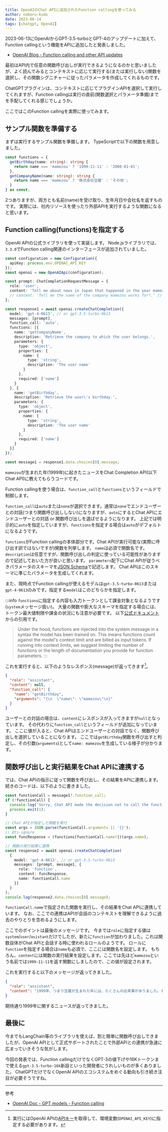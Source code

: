 ```yaml
---
title: OpenAIのChat APIに追加されたFunction callingを使ってみる
author: noboru-kudo
date: 2023-06-14
tags: [chatgpt, OpenAI]
---
```


2023-06-13にOpenAIからGPT-3.5-turboとGPT-4のアップデートに加えて、Function callingという機能をAPIに追加したと発表しました。

- [OpenAI Blog - Function calling and other API updates](https://openai.com/blog/function-calling-and-other-api-updates)

最初はAPI内で任意の関数呼び出しが実行できるようになるのかと思いましたが、よく読んでみるとコンテキストに応じて実行する(または実行しない)関数を選択し、その関数シグニチャーに従ったパラメータを作成してくれるものです。

ChatGPTプラグインは、コンテキストに応じてプラグインAPIを選択して実行してくれますが、Function callingは実行の直前(関数選択とパラメータ準備)までを手配してくれる感じでしょうか。

ここではこのFunction callingを実際に使ってみます。

## サンプル関数を準備する

まずは実行するサンプル関数を準備します。
TypeScriptで以下の関数を用意しました。

```typescript
const functions = {
  getBirthday(name: string): string {
    return name === 'mamezou' ? '1999-11-11' : '2000-01-01';
  },
  getCompanyName(name: string): string {
    return name === 'mamezou' ? '株式会社豆蔵' : 'その他';
  }
} as const;
```

2つありますが、両方とも名前(name)を受け取り、生年月日や会社名を返すものです。
実際には、社内リソースを使ったり外部APIを実行するような関数になると思います。

## Function calling(functions)を指定する

OpenAI APIの公式ライブラリを使って実装します。
Node.jsライブラリでは、`3.3.0`でFunction calling関連のインターフェースが追加されていました。

```typescript
const configuration = new Configuration({
  apiKey: process.env.OPENAI_API_KEY
});
const openai = new OpenAIApi(configuration);

const prompt: ChatCompletionRequestMessage = {
  role: 'user',
  content: 'Tell me about news in Japan that happened in the year mamezou was born.Your output, except for function calling, should be in japanese.'
  // content: 'Tell me the name of the company mamezou works for?.' // getCompanyNameを実行する場合
};

const response1 = await openai.createChatCompletion({
  model: 'gpt-4-0613', // or gpt-3.5-turbo-0613
  messages: [prompt],
  function_call: 'auto',
  functions: [{
    name: 'getCompanyName',
    description: 'Retrieve the company to which the user belongs.',
    parameters: {
      type: 'object',
      properties: {
        name: {
          type: 'string',
          description: 'The user name'
        }
      },
      required: ['name']
    }
  }, {
    name: 'getBirthday',
    description: 'Retrieve the user\'s birthday.',
    parameters: {
      type: 'object',
      properties: {
        name: {
          type: 'string',
          description: 'The user name'
        }
      },
      required: ['name']
    }
  }]
});

const message1 = response1.data.choices[0].message;
```

`mamezou`が生まれた年(1999年)に起きたニュースをChat Completion API(以下 Chat API)に教えてもらうコードです。

Function callingを使う場合は、`function_call`と`functions`というフィールドで制御します。

`function_call`は`auto`または`none`が選択できます。通常は`none`でエンドユーザーとの対話(つまり関数呼び出ししない)になりますが、`auto`にするとChat APIにエンドユーザーとの対話 or 関数呼び出しを選ばせるようになります。
上記では明示的に`auto`を指定していますが、`functions`を指定する場合は`auto`がデフォルトになるようです。

`functions`がFunction callingの本体部分です。Chat APIが実行可能な(実際に呼び出す訳ではないですが)関数を列挙します。
`name`は必須で関数名です。`description`は任意ですが、関数呼び出しの判定に使っている可能性がありますので記述しておいた方が良いと思います。
`parameters`配下にChat APIが従うべきパラメータのスキーマを[JSON Schema](https://json-schema.org/)で記述します。
Chat APIはこのスキーマに準じたパラメータを生成してくれます。

また、現時点でFunction callingが使えるモデルは`gpt-3.5-turbo-0613`または`gpt-4-0613`のみです。指定する`model`はこのどちらかを指定します。

:::info
`functions`に指定する内容も入力トークンとして課金対象となるようです(`system`メッセージ扱い)。
大量の関数や膨大なスキーマを指定する場合には、トークン最大値制限や課金の状況にも注意が必要です。
以下[公式ドキュメント](https://platform.openai.com/docs/guides/gpt/function-calling)からの引用です。

> Under the hood, functions are injected into the system message in a syntax the model has been trained on. This means functions count against the model's context limit and are billed as input tokens. If running into context limits, we suggest limiting the number of functions or the length of documentation you provide for function parameters.
:::

これを実行すると、以下のようなレスポンス(message)が返ってきます[^1]。

[^1]: 実行にはOpenAI APIの[APIキー](https://platform.openai.com/account/api-keys)を取得して、環境変数(`OPENAI_API_KEY`)に指定する必要があります。

```json
{
  "role": "assistant",
  "content": null,
  "function_call": {
    "name": "getBirthday",
    "arguments": "{\n  \"name\": \"mamezou\"\n}"
  }
}
```

ユーザーとの対話の場合は、`content`にレスポンスが入ってきますが`null`となっています。
その代わりに`function_call`というフィールドが追加になっています。
ここに値が入ると、Chat APIはエンドユーザーとの対話でなく、関数呼び出しを選択していることになります。
ここでは`getBirthday`関数を呼び出すと判定し、その引数(`arguments`)として`name: mamezou`を生成している様子が分かります。

## 関数呼び出しと実行結果をChat APIに連携する

では、Chat APIの指示に従って関数を呼び出し、その結果をAPIに連携します。
続きのコードは、以下のように書きました。

```typescript
const functionCall = message1?.function_call;
if (!functionCall) {
  console.log('Sorry, Chat API made the decision not to call the function...');
  process.exit(1);
}

// Chat APIが指定した関数を実行
const args = JSON.parse(functionCall.arguments || '{}');
// @ts-ignore
const funcResponse = (functions[functionCall.name!])(args.name);

// 関数の実行結果に連携
const response2 = await openai.createChatCompletion(
  {
    model: 'gpt-4-0613', // or gpt-3.5-turbo-0613
    messages: [prompt, message1, {
      role: 'function',
      content: funcResponse,
      name: functionCall.name
    }]
  }
);
console.log(response2.data.choices[0].message);
```

`functionCall.name`で指定された関数を実行し、その結果をChat APIに連携しています。
なお、ここでの連携はAPIが会話のコンテキストを理解できるように過去のやりとりを含めるようにします。

ここでのポイントは最後のメッセージです。
今までは`role`に指定する値は`system`/`user`/`asistant`だけでしたが、新たに`function`が加わりました。これは関数自体がChat APIと会話する時に使われるロールのようです。
ロールに`function`を指定する場合は`name`も必須で、ここには関数名を設定します。
もちろん、`content`には関数の実行結果を設定します。ここでは先ほど`mamezou`という名前では`1999-11-11`を返す関数にしましたので、この値が設定されます。

これを実行すると以下のメッセージが返ってきました。

```json
{
  "role": "assistant",
  "content": "1999年、つまり豆蔵が生まれた年には、たくさんの出来事がありました。その中でも特に注目すべきは以下のようなニュースです。\n\n1. 茨城県で発生した茨城県南部地震が記憶に新しい。最大震度6弱を記録し、被害が広範囲に及んだ。\L3DO FZ-10」を発表した。これは、家庭用ゲーム機としては初めて3D映像を出力することが可能だった。\n\n4. また、この年には、小惑星「エロス」への無人探査機「NEARショーメーカー」が打ち上げられた。この探査機は、地球から約2億km離れたエロスでは、アニメ映画「となりのトトロ」が大ヒットし、その人気は未だ衰えない 。 同年、宮崎駿の「もののけ姫」が公開され、国内外で大きな話題を呼んだ。\n\n以上、豆蔵が生まれた1999年の主な出来事をご紹介しました。"
}
```

期待通り1999年に関するニュースが返ってきました。


## 最後に

今までもLangChain等のライブラリを使えば、割と簡単に関数呼び出しできましたが、OpenAI APIとして正式サポートされたことで外部APIとの連携が急速に広まっていきそうな気がします。

今回の発表では、Function callingだけでなくGPT-3の値下げや16Kトークンまで使える`gpt-3.5-turbo-16k`新設といった開発者にうれしいものが多くありました。
ChatGPTだけでなくOpenAI APIのエコシステムをめぐる動向も引き続き注目が必要そうですね。

---

参考

- [OpenAI Doc - GPT models - Function calling](https://platform.openai.com/docs/guides/gpt/function-calling)